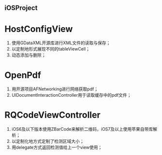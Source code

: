 iOSProject
---------

#  HostConfigView
1. 使用GDataXML开源库进行XML文件的读取与保存；
2. 以定制地形式展现不同的tableViewCell；
3. 动态添加与删除；

# OpenPdf
1. 用开源项目AFNetworking进行网络获取pdf；
2. UIDocumentInteractionController用于读取缓存中的pdf文件；

# RQCodeViewController
1. iOS6及以下版本使用ZBarCode来解析二维码，iOS7及以上使用苹果自带库解析；
2. 以定制化地方式定制了检测区域大小；
3. 用delegate方式返回检测值给上一个view使用；
